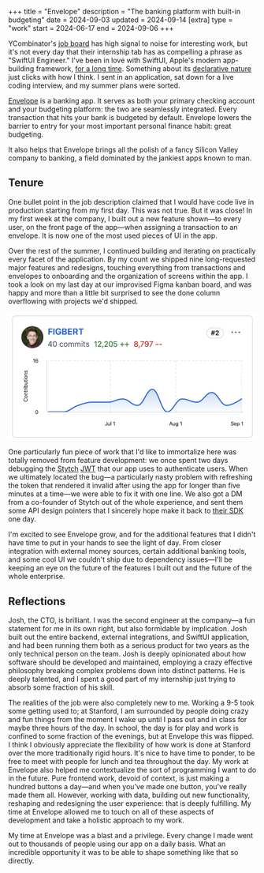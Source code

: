 +++
title = "Envelope"
description = "The banking platform with built-in budgeting"
date = 2024-09-03
updated = 2024-09-14
[extra]
type = "work"
start = 2024-06-17
end = 2024-09-06
+++

YCombinator's [job board] has high signal to noise for interesting work,
but it's not every day that their internship tab has as compelling a
phrase as "SwiftUI Engineer." I've been in love with SwiftUI, Apple's
modern app-building framework, [for a long time]. Something about its
[declarative nature] just clicks with how I think. I sent in an
application, sat down for a live coding interview, and my summer plans
were sorted.

[Envelope] is a banking app. It serves as both your primary checking
account and your budgeting platform: the two are seamlessly integrated.
Every transaction that hits your bank is budgeted by default. Envelope
lowers the barrier to entry for your most important personal finance
habit: great budgeting.

It also helps that Envelope brings all the polish of a fancy Silicon
Valley company to banking, a field dominated by the jankiest apps known
to man.

## Tenure
One bullet point in the job description claimed that I would have code
live in production starting from my first day. This was not true. But
it was close! In my first week at the company, I built out a new feature
shown—to every user, on the front page of the app—when assigning a
transaction to an envelope. It is now one of the most used pieces of UI
in the app.

Over the rest of the summer, I continued building and iterating on
practically every facet of the application. By my count we shipped nine
long-requested major features and redesigns, touching everything from
transactions and envelopes to onboarding and the organization of screens
within the app. I took a look on my last day at our improvised Figma
kanban board, and was happy and more than a little bit surprised to see
the done column overflowing with projects we'd shipped.

![40 commits, 12,205 added lines, 8,797 removed lines](github.png)

One particularly fun piece of work that I'd like to immortalize here was
totally removed from feature development: we once spent two days
debugging the [Stytch] [JWT] that our app uses to authenticate users.
When we ultimately located the bug—a particularly nasty problem with
refreshing the token that rendered it invalid after using the app for
longer than five minutes at a time—we were able to fix it with one line.
We also got a DM from a co-founder of Stytch out of the whole
experience, and sent them some API design pointers that I sincerely hope
make it back to [their SDK] one day.

I'm excited to see Envelope grow, and for the additional features
that I didn't have time to put in your hands to see the light
of day. From closer integration with external money sources, certain
additional banking tools, and some cool UI we couldn't ship due to
dependency issues—I'll be keeping an eye on the future of the features I
built out and the future of the whole enterprise.

## Reflections
Josh, the CTO, is brilliant. I was the second engineer at the company—a
fun statement for me in its own right, but also formidable by
implication. Josh built out the entire backend, external integrations,
and SwiftUI application, and had been running them both as a serious
product for two years as the only technical person on the team. Josh is
deeply opinionated about how software should be developed and
maintained, employing a crazy effective philosophy breaking complex
problems down into distinct patterns. He is deeply talented, and I spent
a good part of my internship just trying to absorb some fraction of his
skill.

The realities of the job were also completely new to me. Working a 9-5
took some getting used to; at Stanford, I am surrounded by people doing
crazy and fun things from the moment I wake up until I pass out and in
class for maybe three hours of the day. In school, the day is for play
and work is confined to some fraction of the evenings, but at Envelope
this was flipped. I think I obviously appreciate the flexibility of how
work is done at Stanford over the more traditionally rigid hours. It's
nice to have time to ponder, to be free to meet with people for lunch
and tea throughout the day. My work at Envelope also helped me
contextualize the sort of programming I want to do in the future. Pure
frontend work, devoid of context, is just making a hundred buttons a
day—and when you've made one button, you've really made them all.
However, working with data, building out new functionality, reshaping
and redesigning the user experience: that is deeply fulfilling. My time
at Envelope allowed me to touch on all of these aspects of development
and take a holistic approach to my work.

My time at Envelope was a blast and a privilege. Every change I made
went out to thousands of people using our app on a daily basis. What an
incredible opportunity it was to be able to shape something like that so
directly.

[job board]: https://www.workatastartup.com
[for a long time]: @/projects/txtodo/index.md
[declarative nature]: https://en.wikipedia.org/wiki/Declarative_programming
[Envelope]: https://envelopebudgeting.com
[Stytch]: https://stytch.com
[JWT]: https://datatracker.ietf.org/doc/html/rfc7519
[their SDK]: https://github.com/stytchauth/stytch-ios
